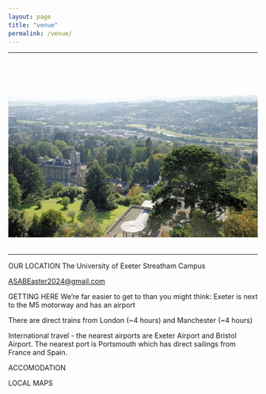 ```yaml
---
layout: page
title: "venue"
permalink: /venue/
---
```

***

<div style="text-align:center"><img class="image center" src="/assets/images/University_of_Exeter,_Streatham_Campus_-_geograph.org.uk_-_1004277.jpg"/></div><br/>

<p></p>

***
OUR LOCATION
The University of Exeter Streatham Campus


ASABEaster2024@gmail.com


GETTING HERE
We’re far easier to get to than you might think: Exeter is next to the M5 motorway and has an airport

There are direct trains from London (~4 hours) and Manchester (~4 hours)


International travel - the nearest airports are Exeter Airport and Bristol Airport. The nearest port is Portsmouth which has direct sailings from France and Spain. 



ACCOMODATION


LOCAL MAPS



